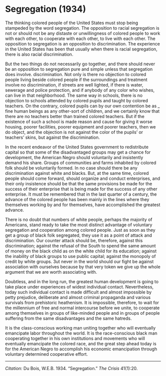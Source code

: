# Segregation (1934)

The thinking colored people of the United States must stop being stampeded by the word segregation. The opposition to racial segregation is not or should not be any distaste or unwillingness of colored people to work with each other, to cooperate with each other, to live with each other. The opposition to segregation is an opposition to discrimination. The experience in the United States has been that usually when there is racial segregation, there is also racial discrimination.

But the two things do not necessarily go together, and there should never be an opposition to segregation pure and simple unless that segregation does involve. discrimination. Not only is there no objection to colored people living beside colored people if the surroundings and treatment involve no discrimination, if streets are well lighted, if there is water, sewerage and police protection, and if anybody of any color who wishes, can live in that neighborhood. The same way in schools, there is no objection to schools attended by colored pupils and taught by colored teachers. On the contrary, colored pupils can by our own contention be as _ fine human beings as any other-sort of children, and we certainly know that there are no teachers better than trained colored teachers. But if the existence of such a school is made reason and cause for giving it worse housing, poorer facilities, poorer equipment and poorer teachers, then we do object, and the objection is not against the color of the pupils’ or teachers’ skins, but against the discrimination.

In the recent endeavor of the United States government to redistribute capital so that some of the disadvantaged groups may get a chance for development, the American Negro should voluntarily and insistently demand his share. Groups of communities and farms inhabited by colored folk should be voluntarily formed. In no case should there be any discrimination against white and blacks. But, at the same time, colored people should come forward, should organize and conduct enterprises, and their only insistence should be that the same provisions be made for the success of their enterprise that is being made for the success of any other enterprise. It must be remembered that in the last quarter of a century, the advance of the colored people has been mainly in the lines where they themselves working by and for themselves, have accomplished the greatest advance.

There is no doubt that numbers of white people, perhaps the majority of Americans, stand ready to take the most distinct advantage of voluntary segregation and cooperation among colored people. Just as soon as they get a group of black folk segregated, they use it as a point of attack and discrimination. Our counter attack should be, therefore, against this discrimination; against the refusal of the South to spend the same amount of money on the black child as on the white child for its education; against the inability of black groups to use public capital; against the monopoly of credit by white groups. 3ut never in the world should our fight be against association with ourselves because by that very token we give up the whole argument that we are worth associating with.

Doubtless, and in the long run, the greatest human development is going to take place under experiences of widest individual contact. Nevertheless, today such individual contact is made difficult and almost impossible by petty prejudice, deliberate and almost criminal propaganda and various survivals from prehistoric heathenism. It is impossible, therefore, to wait for the millennium of free and normal intercourse before we unite, to cooperate among themselves in groups of like-minded people and in groups of people suffering from the same disadvantages and the same hatreds.

It is the class-conscious working man uniting together who will eventually emancipate labor throughout the world. It is the race-conscious black man cooperating together in his own institutions and movements who will eventually emancipate the colored race, and the great step ahead today is for the American Negro to accomplish his economic emancipation through voluntary determined cooperative effort.
_________________
*Citation:* Du Bois, W.E.B. 1934. “Segregation.” *The Crisis* 41(1):20.